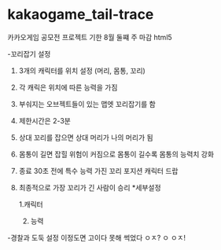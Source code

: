 # kakaogame_tail-trace
카카오게임 공모전 프로젝트
기한 8월 둘쨰 주 마감
html5 

-꼬리잡기 설정
1. 3개의 캐릭터를 위치 설정 (머리, 몸통, 꼬리)
2. 각 캐릭은 위치에 따른 능력을 가짐
3. 부숴지는 오브젝트들이 있는 맵엣 꼬리잡기를 함
4. 제한시간은 2-3분
5. 상대 꼬리를 잡으면 상대 머리가 나의 머리가 됨
6. 몸통이 길면 잡힐 위험이 커짐으로 몸통이 길수록 몸통의 능력치 강화
7. 종료 30초 전에 특수 능력 가진 꼬리 포지션 캐릭터 드랍
8. 최종적으로 가장 꼬리가 긴 사람이 승리
  *세부설정
  
    1.캐릭터
    
    2. 능력
    
-경찰과 도둑 설정
이정도면 고이다 못해 썩었다 ㅇㅈ? ㅇ ㅇㅈ!
